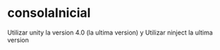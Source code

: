 # consolaInicial
Utilizar unity la version 4.0 (la ultima version) y
Utilizar ninject la ultima version
